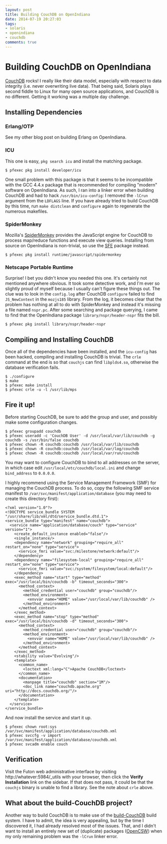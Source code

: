 ```yaml
---
layout: post
title: Building CouchDB on OpenIndiana
date: 2014-07-19 20:27:03
tags:
- solaris
- openindiana
- couchdb
comments: true
---
```


# Building CouchDB on OpenIndiana

[CouchDB](http://couchdb.apache.org) rocks! I really like their data model, especially with respect to data integrity (i.e. never overwriting live data). That being said, Solaris plays second fiddle to Linux for many open source applications, and CouchDB is no different. Getting it working was a multiple day challenge.

## Installing Dependencies

### Erlang/OTP

See my other blog post on building Erlang on OpenIndiana.

### ICU

This one is easy, `pkg search icu` and install the matching package.

```
$ pfexec pkg install developer/icu
```

One small problem with this package is that it seems to be incompatible with the GCC 4.4.x package that is recommended for compiling "modern" software on OpenIndiana. As such, I ran into a linker error when building CouchDB and had to hack `/usr/bin/icu-config`: I removed the `-lCrun` argument from the `LDFLAGS` line. If you have already tried to build CouchDB by this time, run `make distclean` and `configure` again to regenerate the numerous makefiles.

### SpiderMonkey

Mozilla's [SpiderMonkey](https://developer.mozilla.org/en-US/docs/Mozilla/Projects/SpiderMonkey) provides the JavaScript engine for CouchDB to process map/reduce functions and execute view queries. Installing from source on OpenIndiana is non-trivial, so use the [SFE](http://wiki.openindiana.org/oi/Spec+Files+Extra+Repository) package instead.

```
$ pfexec pkg install runtime/javascript/spidermonkey
```

### Netscape Portable Runtime

Surprise! I bet you didn't know you needed this one. It's certainly not mentioned anywhere obvious. It took some detective work, and I'm ever so slightly proud of myself because I usually can't figure these things out. The clue was to look in the `config.log` after CouchDB `configure` failed to find `JS_NewContext` in the `mozjs185` library. From the log, it becomes clear that the problem has nothing at all to do with SpiderMonkey and instead it's missing a file named `nspr.pc`. After some searching and package querying, I came to find that the OpenIndiana package `library/nspr/header-nspr` fits the bill.

```
$ pfexec pkg install library/nspr/header-nspr
```

## Compiling and Installing CouchDB

Once all of the dependencies have been installed, and the `icu-config` has been hacked, compiling and installing CouchDB is trivial. The `crle` command at the end is so that `couchjs` can find `libplds4.so`, otherwise the database verification fails.

```
$ ./configure
$ make
$ pfexec make install
$ pfexec crle -u -l /usr/lib/mps
```

## Fire it up!

Before starting CouchDB, be sure to add the group and user, and possibly make some configuration changes.

```
$ pfexec groupadd couchdb
$ pfexec useradd -c 'CouchDB User' -d /usr/local/var/lib/couchdb -g couchdb -s /usr/bin/false couchdb
$ pfexec chown -R couchdb:couchdb /usr/local/var/lib/couchdb
$ pfexec chown -R couchdb:couchdb /usr/local/var/log/couchdb
$ pfexec chown -R couchdb:couchdb /usr/local/var/run/couchdb
```

You may want to configure CouchDB to bind to all addresses on the server, in which case edit `/usr/local/etc/couchdb/local.ini` and change `bind_address` to `0.0.0.0`.

I highly recommend using the Service Management Framework (SMF) for managing the CouchDB process. To do so, copy the following SMF service manifest to `/var/svc/manifest/application/database` (you may need to create this directory first):

```
<?xml version="1.0"?>
<!DOCTYPE service_bundle SYSTEM "/usr/share/lib/xml/dtd/service_bundle.dtd.1">
<service_bundle type="manifest" name="couchdb">
  <service name="application/database/couch" type="service" version="1">
    <create_default_instance enabled="false"/>
    <single_instance/>
    <dependency name="network" grouping="require_all" restart_on="none" type="service">
      <service_fmri value="svc:/milestone/network:default"/>
    </dependency>
    <dependency name="filesystem-local" grouping="require_all" restart_on="none" type="service">
      <service_fmri value="svc:/system/filesystem/local:default"/>
    </dependency>
    <exec_method name="start" type="method" exec="/usr/local/bin/couchdb -b" timeout_seconds="300">
      <method_context>
        <method_credential user="couchdb" group="couchdb"/>
        <method_environment>
          <envvar name="HOME" value="/usr/local/var/lib/couchdb" />
        </method_environment>
      </method_context>
    </exec_method>
    <exec_method name="stop" type="method" exec="/usr/local/bin/couchdb -d" timeout_seconds="300">
      <method_context>
        <method_credential user="couchdb" group="couchdb"/>
        <method_environment>
          <envvar name="HOME" value="/usr/local/var/lib/couchdb" />
        </method_environment>
      </method_context>
    </exec_method>
    <stability value="Evolving"/>
    <template>
      <common_name>
        <loctext xml:lang="C">Apache CouchDB</loctext>
      </common_name>
      <documentation>
        <manpage title="couchdb" section="1M"/>
        <doc_link name="couchdb.apache.org" uri="http://docs.couchdb.org/"/>
      </documentation>
    </template>
  </service>
</service_bundle>
```

And now install the service and start it up.

```
$ pfexec chown root:sys /var/svc/manifest/application/database/couchdb.xml
$ pfexec svccfg -v import /var/svc/manifest/application/database/couchdb.xml
$ pfexec svcadm enable couch
```

## Verification

Visit the Futon web administrative interface by visiting http://whatever:5984/_utils with your browser, then click the __Verify Installation__ link on the sidebar. If that does not pass, it could be that the `couchjs` binary is unable to find a library. See the note about `crle` above.

## What about the build-CouchDB project?

Another way to build CouchDB is to make use of the [build-CouchDB](https://github.com/jhs/build-couchdb) build system. I have to admit, the idea is very appealing, but by the time I discovered it, I had already resolved most of the issues. That, and I didn't want to install an entirely new set of (duplicate) packages ([OpenCSW](http://www.opencsw.org)) when my only remaining problem was the `-lCrun` linker error.
